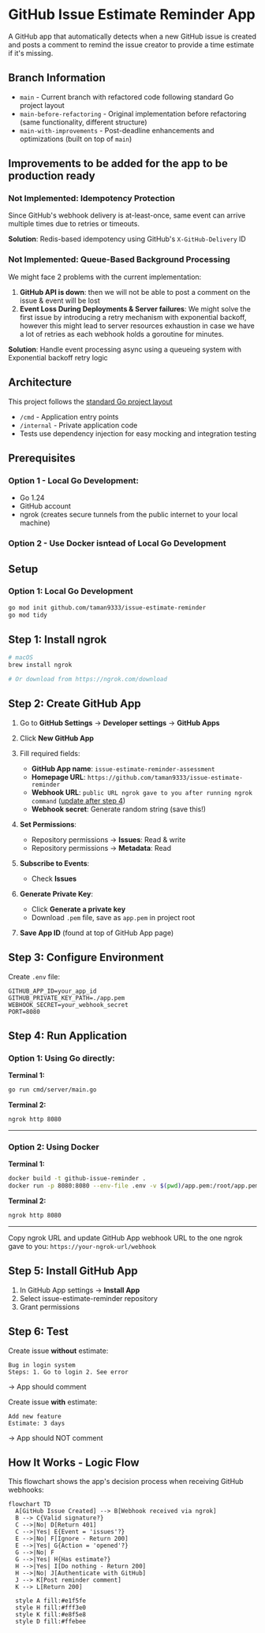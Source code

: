 # GitHub Issue Estimate Reminder App

A GitHub app that automatically detects when a new GitHub issue is created and posts a comment to remind the issue creator to provide a time estimate if it's missing.

## Branch Information

* `main` - Current branch with refactored code following standard Go project layout
* `main-before-refactoring` - Original implementation before refactoring (same functionality, different structure)
* `main-with-improvements` - Post-deadline enhancements and optimizations (built on top of `main`)

## Improvements to be added for the app to be production ready

### **Not Implemented: Idempotency Protection**

Since GitHub's webhook delivery is at-least-once, same event can arrive multiple times due to retries or timeouts.

**Solution**: Redis-based idempotency using GitHub's `X-GitHub-Delivery` ID


### **Not Implemented: Queue-Based Background Processing**

We might face 2 problems with the current implementation:
1. **GitHub API is down**: then we will not be able to post a comment on the issue & event will be lost
2. **Event Loss During Deployments & Server failures**:
We might solve the first issue by introducing a retry mechanism with exponential backoff, however this might lead to server resources exhaustion in case we have a lot of retries as each webhook holds a goroutine for minutes.

**Solution**: Handle event processing async using a queueing system with Exponential backoff retry logic


## Architecture

This project follows the [standard Go project layout](https://github.com/golang-standards/project-layout)

- `/cmd` - Application entry points
- `/internal` - Private application code  
- Tests use dependency injection for easy mocking and integration testing

## Prerequisites

### Option 1 - Local Go Development:

- Go 1.24
- GitHub account
- ngrok (creates secure tunnels from the public internet to your local machine)

### Option 2 - Use **Docker** isntead of Local Go Development

## Setup

### Option 1: Local Go Development

```bash
go mod init github.com/taman9333/issue-estimate-reminder
go mod tidy
```

## Step 1: Install ngrok

```bash
# macOS
brew install ngrok

# Or download from https://ngrok.com/download
```

## Step 2: Create GitHub App

1. Go to **GitHub Settings** → **Developer settings** → **GitHub Apps**
2. Click **New GitHub App**
3. Fill required fields:
   - **GitHub App name**: `issue-estimate-reminder-assessment`
   - **Homepage URL**: `https://github.com/taman9333/issue-estimate-reminder`
   - **Webhook URL**: `public URL ngrok gave to you after running ngrok command` ([update after step 4](#step-4-run-application))
   - **Webhook secret**: Generate random string (save this!)

4. **Set Permissions**:
   - Repository permissions → **Issues**: Read & write
   - Repository permissions → **Metadata**: Read

5. **Subscribe to Events**:
   - Check **Issues**

6. **Generate Private Key**:
   - Click **Generate a private key**
   - Download `.pem` file, save as `app.pem` in project root

7. **Save App ID** (found at top of GitHub App page)

## Step 3: Configure Environment

Create `.env` file:

```env
GITHUB_APP_ID=your_app_id
GITHUB_PRIVATE_KEY_PATH=./app.pem
WEBHOOK_SECRET=your_webhook_secret
PORT=8080
```

## Step 4: Run Application

### Option 1: Using Go directly:

**Terminal 1:**
```bash
go run cmd/server/main.go
```

**Terminal 2:**
```bash
ngrok http 8080
```

---

### Option 2: Using Docker

**Terminal 1:**
```bash
docker build -t github-issue-reminder .
docker run -p 8080:8080 --env-file .env -v $(pwd)/app.pem:/root/app.pem:ro github-issue-reminder
```

**Terminal 2:**
```bash
ngrok http 8080
```

---

Copy ngrok URL and update GitHub App webhook URL to the one ngrok gave to you: `https://your-ngrok-url/webhook`

## Step 5: Install GitHub App

1. In GitHub App settings → **Install App**
2. Select issue-estimate-reminder repository
3. Grant permissions

## Step 6: Test

Create issue **without** estimate:
```
Bug in login system
Steps: 1. Go to login 2. See error
```
→ App should comment

Create issue **with** estimate:
```
Add new feature
Estimate: 3 days
```
→ App should NOT comment

## How It Works - Logic Flow

This flowchart shows the app's decision process when receiving GitHub webhooks:

```mermaid
flowchart TD
  A[GitHub Issue Created] --> B[Webhook received via ngrok]
  B --> C{Valid signature?}
  C -->|No| D[Return 401]
  C -->|Yes| E{Event = 'issues'?}
  E -->|No| F[Ignore - Return 200]
  E -->|Yes| G{Action = 'opened'?}
  G -->|No| F
  G -->|Yes| H{Has estimate?}
  H -->|Yes| I[Do nothing - Return 200]
  H -->|No| J[Authenticate with GitHub]
  J --> K[Post reminder comment]
  K --> L[Return 200]
  
  style A fill:#e1f5fe
  style H fill:#fff3e0
  style K fill:#e8f5e8
  style D fill:#ffebee
```